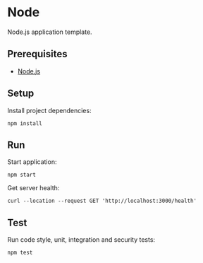 # Node

Node.js application template.

## Prerequisites

- [Node.js](https://nodejs.org)

## Setup

Install project dependencies:

```console
npm install
```

## Run

Start application:

```console
npm start
```

Get server health:

```console
curl --location --request GET 'http://localhost:3000/health'
```

## Test

Run code style, unit, integration and security tests:

```console
npm test
```
